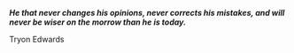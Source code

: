 _**He that never changes his opinions, never corrects his mistakes, and will never be wiser on the morrow than he is today.**_

Tryon Edwards